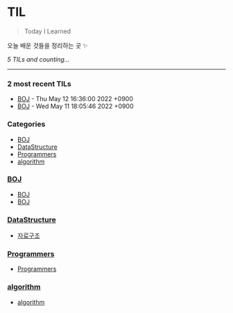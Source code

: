 # TIL
> Today I Learned

오늘 배운 것들을 정리하는 곳 ✨


_5 TILs and counting..._

---

### 2 most recent TILs

- [BOJ](BOJ/BOJwithJS.md) - Thu May 12 16:36:00 2022 +0900
- [BOJ](BOJ/boj.md) - Wed May 11 18:05:46 2022 +0900

### Categories

- [BOJ](#BOJ)
- [DataStructure](#DataStructure)
- [Programmers](#Programmers)
- [algorithm](#algorithm)

### [BOJ](#BOJ)
- [BOJ](BOJ/BOJwithJS.md)
- [BOJ](BOJ/boj.md)

### [DataStructure](#DataStructure)
- [자료구조](DataStructure/DataStructure.md)

### [Programmers](#Programmers)
- [Programmers](Programmers/Programmers.md)

### [algorithm](#algorithm)
- [algorithm](algorithm/algorithm.md)


